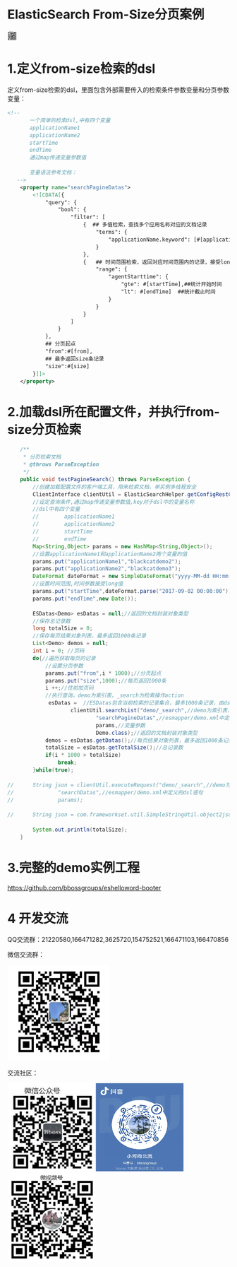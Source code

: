 # ElasticSearch From-Size分页案例

<img src="images/qrcode.jpg" alt="bboss" style="zoom:10%;" />

 



# 1.定义from-size检索的dsl

定义from-size检索的dsl，里面包含外部需要传入的检索条件参数变量和分页参数变量： 

```xml
<!--
       一个简单的检索dsl,中有四个变量
       applicationName1
       applicationName2
       startTime
       endTime
       通过map传递变量参数值

       变量语法参考文档：
   -->
    <property name="searchPagineDatas">
        <![CDATA[{
            "query": {
                "bool": {
                    "filter": [
                        {  ## 多值检索，查找多个应用名称对应的文档记录
                            "terms": {
                                "applicationName.keyword": [#[applicationName1],#[applicationName2]]
                            }
                        },
                        {   ## 时间范围检索，返回对应时间范围内的记录，接受long型的值
                            "range": {
                                "agentStarttime": {
                                    "gte": #[startTime],##统计开始时间
                                    "lt": #[endTime]  ##统计截止时间
                                }
                            }
                        }
                    ]
                }
            },
            ## 分页起点
            "from":#[from],
            ## 最多返回size条记录
            "size":#[size]
        }]]>
    </property>
```

# 2.加载dsl所在配置文件，并执行from-size分页检索

```java
    /**
	 * 分页检索文档
	 * @throws ParseException
	 */
	public void testPagineSearch() throws ParseException {
		//创建加载配置文件的客户端工具，用来检索文档，单实例多线程安全
		ClientInterface clientUtil = ElasticSearchHelper.getConfigRestClientUtil("esmapper/demo.xml");
		//设定查询条件,通过map传递变量参数值,key对于dsl中的变量名称
		//dsl中有四个变量
		//        applicationName1
		//        applicationName2
		//        startTime
		//        endTime
		Map<String,Object> params = new HashMap<String,Object>();
		//设置applicationName1和applicationName2两个变量的值
		params.put("applicationName1","blackcatdemo2");
		params.put("applicationName2","blackcatdemo3");
		DateFormat dateFormat = new SimpleDateFormat("yyyy-MM-dd HH:mm:ss");
		//设置时间范围,时间参数接受long值
		params.put("startTime",dateFormat.parse("2017-09-02 00:00:00"));
		params.put("endTime",new Date());	
		 
		ESDatas<Demo> esDatas = null;//返回的文档封装对象类型
		//保存总记录数
		long totalSize = 0;
		//保存每页结果对象列表，最多返回1000条记录
		List<Demo> demos = null;
		int i = 0; //页码
		do{//遍历获取每页的记录
			//设置分页参数
			params.put("from",i * 1000);//分页起点
			params.put("size",1000);//每页返回1000条
			i ++;//往前加页码
			//执行查询，demo为索引表，_search为检索操作action
			 esDatas =  //ESDatas包含当前检索的记录集合，最多1000条记录，由dsl中的size属性指定
					clientUtil.searchList("demo/_search",//demo为索引表，_search为检索操作action
							"searchPagineDatas",//esmapper/demo.xml中定义的dsl语句
							params,//变量参数
							Demo.class);//返回的文档封装对象类型
			demos = esDatas.getDatas();//每页结果对象列表，最多返回1000条记录
			totalSize = esDatas.getTotalSize();//总记录数
			if(i * 1000 > totalSize)
				break;
		}while(true);

//		String json = clientUtil.executeRequest("demo/_search",//demo为索引表，_search为检索操作action
//				"searchDatas",//esmapper/demo.xml中定义的dsl语句
//				params);

//		String json = com.frameworkset.util.SimpleStringUtil.object2json(demos);

		System.out.println(totalSize);
	}
```



# 3.完整的demo实例工程

<https://github.com/bbossgroups/eshelloword-booter>



# 4 开发交流

QQ交流群：21220580,166471282,3625720,154752521,166471103,166470856

微信交流群：

<img src="images\wxbboss.png" style="zoom:50%;" />


交流社区：

<img src="images/qrcode.jpg"  height="200" width="200"><img src="images/douyin.png"  height="200" width="200"><img src="images/wvidio.png"  height="200" width="200">




